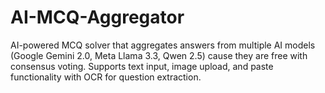 # AI-MCQ-Aggregator
AI-powered MCQ solver that aggregates answers from multiple AI models (Google Gemini 2.0, Meta Llama 3.3, Qwen 2.5) cause they are free with consensus voting. Supports text input, image upload, and paste functionality with OCR for question extraction.
